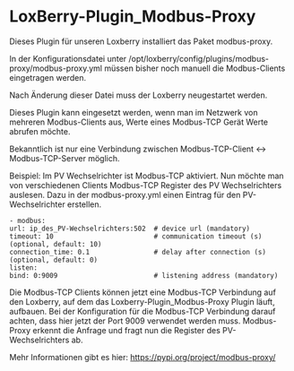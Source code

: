 # LoxBerry-Plugin_Modbus-Proxy

Dieses Plugin für unseren Loxberry installiert das Paket modbus-proxy. 

In der Konfigurationsdatei unter /opt/loxberry/config/plugins/modbus-proxy/modbus-proxy.yml müssen bisher noch manuell die Modbus-Clients eingetragen werden. 

Nach Änderung dieser Datei muss der Loxberry neugestartet werden.

Dieses Plugin kann eingesetzt werden, wenn man im Netzwerk von mehreren Modbus-Clients aus, Werte eines Modbus-TCP Gerät Werte abrufen möchte. 

Bekanntlich ist nur eine Verbindung zwischen Modbus-TCP-Client <-> Modbus-TCP-Server möglich. 

Beispiel: Im PV Wechselrichter ist Modbus-TCP aktiviert. Nun möchte man von verschiedenen Clients Modbus-TCP Register des PV Wechselrichters auslesen. Dazu in der modbus-proxy.yml einen Eintrag für den
PV-Wechselrichter erstellen. 

`- modbus:`<br>
    `url: ip_des_PV-Wechselrichters:502  # device url (mandatory)`<br>
    `timeout: 10                         # communication timeout (s) (optional, default: 10)`<br>
    `connection_time: 0.1                # delay after connection (s) (optional, default: 0)`<br>
  `listen:`<br>
    `bind: 0:9009                        # listening address (mandatory)`<br>

Die Modbus-TCP Clients können jetzt eine Modbus-TCP Verbindung auf den Loxberry, auf dem das Loxberry-Plugin_Modbus-Proxy Plugin läuft, aufbauen. Bei der Konfiguration für die Modbus-TCP Verbindung darauf achten, dass
hier jetzt der Port 9009 verwendet werden muss. Modbus-Proxy erkennt die Anfrage und fragt nun die Register des PV-Wechselrichters ab.

Mehr Informationen gibt es hier:
https://pypi.org/project/modbus-proxy/
